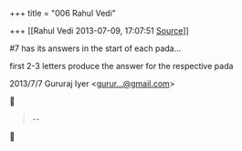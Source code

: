 +++
title = "006 Rahul Vedi"

+++
[[Rahul Vedi	2013-07-09, 17:07:51 [Source](https://groups.google.com/g/samskrita/c/vjF_v-z7YXk)]]



#7 has its answers in the start of each pada...  

first 2-3 letters produce the answer for the respective pada  

  
  

2013/7/7 Gururaj Iyer \<[gurur...@gmail.com]()\>  



> --  



